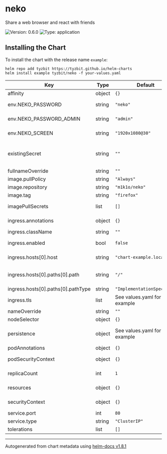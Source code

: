 # neko

Share a web browser and react with friends

![Version: 0.6.0](https://img.shields.io/badge/Version-0.6.0-informational?style=flat-square) ![Type: application](https://img.shields.io/badge/Type-application-informational?style=flat-square)

## Installing the Chart

To install the chart with the release name `example`:

```console
helm repo add tyzbit https://tyzbit.github.io/helm-charts
helm install example tyzbit/neko -f your-values.yaml
```

| Key | Type | Default | Description |
|-----|------|---------|-------------|
| affinity | object | `{}` | Pod affinity |
| env.NEKO_PASSWORD | string | `"neko"` | Default password for general users |
| env.NEKO_PASSWORD_ADMIN | string | `"admin"` | Default password for administrators |
| env.NEKO_SCREEN | string | `"1920x1080@30"` | Screen resolution (resolution)@(fps) |
| existingSecret | string | `""` | Use an existing secret with environment variables for Neko |
| fullnameOverride | string | `""` | Full name override |
| image.pullPolicy | string | `"Always"` | Docker pull policy |
| image.repository | string | `"m1k1o/neko"` | Image repository |
| image.tag | string | `"firefox"` | Image tag |
| imagePullSecrets | list | `[]` | Docker image pull secrets |
| ingress.annotations | object | `{}` | Annotations for the ingress |
| ingress.className | string | `""` | Ingress class |
| ingress.enabled | bool | `false` | Whether to create the ingress object |
| ingress.hosts[0].host | string | `"chart-example.local"` | Hostname to access Neko |
| ingress.hosts[0].paths[0].path | string | `"/"` | Path off the hostname to access Neko |
| ingress.hosts[0].paths[0].pathType | string | `"ImplementationSpecific"` | Path type |
| ingress.tls | list | See values.yaml for an example | TLS config |
| nameOverride | string | `""` | Name override |
| nodeSelector | object | `{}` | Node selector |
| persistence | object | See values.yaml for an example | Additional persistent volume claims to mount |
| podAnnotations | object | `{}` | Pod annotations |
| podSecurityContext | object | `{}` | Pod security context |
| replicaCount | int | `1` | Number of replicas |
| resources | object | `{}` | Container resources |
| securityContext | object | `{}` | Container security context |
| service.port | int | `80` | Service port |
| service.type | string | `"ClusterIP"` | Service type |
| tolerations | list | `[]` | Pod tolerations |

----------------------------------------------
Autogenerated from chart metadata using [helm-docs v1.8.1](https://github.com/norwoodj/helm-docs/releases/v1.8.1)
